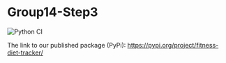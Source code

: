# Group14-Step3

![Python CI](https://github.com/cmulya/Group14-Step3/actions/workflows/python-package-conda.yml/badge.svg)

The link to our published package (PyPi):
https://pypi.org/project/fitness-diet-tracker/